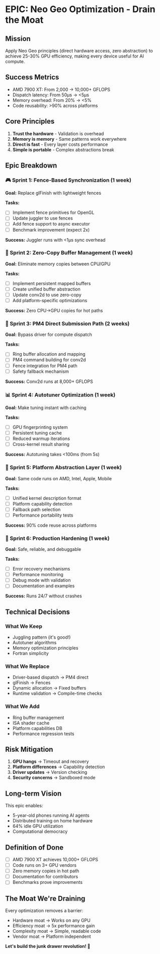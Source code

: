 # EPIC: Neo Geo Optimization - Drain the Moat

## Mission
Apply Neo Geo principles (direct hardware access, zero abstraction) to achieve 25-30% GPU efficiency, making every device useful for AI compute.

## Success Metrics
- AMD 7900 XT: From 2,000 → 10,000+ GFLOPS  
- Dispatch latency: From 50µs → <5µs
- Memory overhead: From 20% → <5%
- Code reusability: >90% across platforms

## Core Principles
1. **Trust the hardware** - Validation is overhead
2. **Memory is memory** - Same patterns work everywhere
3. **Direct is fast** - Every layer costs performance
4. **Simple is portable** - Complex abstractions break

## Epic Breakdown

### 🎮 Sprint 1: Fence-Based Synchronization (1 week)
**Goal:** Replace glFinish with lightweight fences

**Tasks:**
- [ ] Implement fence primitives for OpenGL
- [ ] Update juggler to use fences
- [ ] Add fence support to async executor
- [ ] Benchmark improvement (expect 2x)

**Success:** Juggler runs with <1µs sync overhead

### 🏃 Sprint 2: Zero-Copy Buffer Management (1 week)
**Goal:** Eliminate memory copies between CPU/GPU

**Tasks:**
- [ ] Implement persistent mapped buffers
- [ ] Create unified buffer abstraction
- [ ] Update conv2d to use zero-copy
- [ ] Add platform-specific optimizations

**Success:** Zero CPU→GPU copies for hot paths

### 🚀 Sprint 3: PM4 Direct Submission Path (2 weeks)
**Goal:** Bypass driver for compute dispatch

**Tasks:**
- [ ] Ring buffer allocation and mapping
- [ ] PM4 command building for conv2d
- [ ] Fence integration for PM4 path
- [ ] Safety fallback mechanism

**Success:** Conv2d runs at 8,000+ GFLOPS

### 📊 Sprint 4: Autotuner Optimization (1 week)
**Goal:** Make tuning instant with caching

**Tasks:**
- [ ] GPU fingerprinting system
- [ ] Persistent tuning cache
- [ ] Reduced warmup iterations
- [ ] Cross-kernel result sharing

**Success:** Autotuning takes <100ms (from 5s)

### 🔧 Sprint 5: Platform Abstraction Layer (1 week)
**Goal:** Same code runs on AMD, Intel, Apple, Mobile

**Tasks:**
- [ ] Unified kernel description format
- [ ] Platform capability detection
- [ ] Fallback path selection
- [ ] Performance portability tests

**Success:** 90% code reuse across platforms

### 🎯 Sprint 6: Production Hardening (1 week)
**Goal:** Safe, reliable, and debuggable

**Tasks:**
- [ ] Error recovery mechanisms
- [ ] Performance monitoring
- [ ] Debug mode with validation
- [ ] Documentation and examples

**Success:** Runs 24/7 without crashes

## Technical Decisions

### What We Keep
- Juggling pattern (it's good!)
- Autotuner algorithms
- Memory optimization principles
- Fortran simplicity

### What We Replace
- Driver-based dispatch → PM4 direct
- glFinish → Fences
- Dynamic allocation → Fixed buffers
- Runtime validation → Compile-time checks

### What We Add
- Ring buffer management
- ISA shader cache
- Platform capabilities DB
- Performance regression tests

## Risk Mitigation
1. **GPU hangs** → Timeout and recovery
2. **Platform differences** → Capability detection
3. **Driver updates** → Version checking
4. **Security concerns** → Sandboxed mode

## Long-term Vision
This epic enables:
- 5-year-old phones running AI agents
- Distributed training on home hardware
- 64% idle GPU utilization
- Computational democracy

## Definition of Done
- [ ] AMD 7900 XT achieves 10,000+ GFLOPS
- [ ] Code runs on 3+ GPU vendors
- [ ] Zero memory copies in hot path
- [ ] Documentation for contributors
- [ ] Benchmarks prove improvements

## The Moat We're Draining
Every optimization removes a barrier:
- Hardware moat → Works on any GPU
- Efficiency moat → 5x performance gain
- Complexity moat → Simple, readable code
- Vendor moat → Platform independent

**Let's build the junk drawer revolution! 🚀**